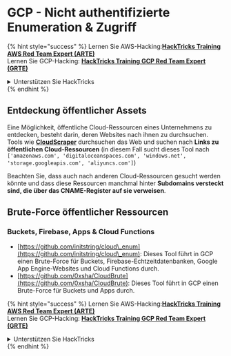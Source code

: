 # GCP - Nicht authentifizierte Enumeration & Zugriff

{% hint style="success" %}
Lernen Sie AWS-Hacking:<img src="/.gitbook/assets/image.png" alt="" data-size="line">[**HackTricks Training AWS Red Team Expert (ARTE)**](https://training.hacktricks.xyz/courses/arte)<img src="/.gitbook/assets/image.png" alt="" data-size="line">\
Lernen Sie GCP-Hacking: <img src="/.gitbook/assets/image (2).png" alt="" data-size="line">[**HackTricks Training GCP Red Team Expert (GRTE)**<img src="/.gitbook/assets/image (2).png" alt="" data-size="line">](https://training.hacktricks.xyz/courses/grte)

<details>

<summary>Unterstützen Sie HackTricks</summary>

* Überprüfen Sie die [**Abonnementpläne**](https://github.com/sponsors/carlospolop)!
* **Treten Sie der** 💬 [**Discord-Gruppe**](https://discord.gg/hRep4RUj7f) oder der [**Telegram-Gruppe**](https://t.me/peass) bei oder **folgen** Sie uns auf **Twitter** 🐦 [**@hacktricks\_live**](https://twitter.com/hacktricks\_live)**.**
* **Teilen Sie Hacking-Tricks, indem Sie PRs an die** [**HackTricks**](https://github.com/carlospolop/hacktricks) und [**HackTricks Cloud**](https://github.com/carlospolop/hacktricks-cloud) Github-Repositories einreichen.

</details>
{% endhint %}

## Entdeckung öffentlicher Assets

Eine Möglichkeit, öffentliche Cloud-Ressourcen eines Unternehmens zu entdecken, besteht darin, deren Websites nach ihnen zu durchsuchen. Tools wie [**CloudScraper**](https://github.com/jordanpotti/CloudScraper) durchsuchen das Web und suchen nach **Links zu öffentlichen Cloud-Ressourcen** (in diesem Fall sucht dieses Tool nach `['amazonaws.com', 'digitaloceanspaces.com', 'windows.net', 'storage.googleapis.com', 'aliyuncs.com']`)

Beachten Sie, dass auch nach anderen Cloud-Ressourcen gesucht werden könnte und dass diese Ressourcen manchmal hinter **Subdomains versteckt sind, die über das CNAME-Register auf sie verweisen**.

## Brute-Force öffentlicher Ressourcen

### Buckets, Firebase, Apps & Cloud Functions

* [https://github.com/initstring/cloud\_enum](https://github.com/initstring/cloud\_enum): Dieses Tool führt in GCP einen Brute-Force für Buckets, Firebase-Echtzeitdatenbanken, Google App Engine-Websites und Cloud Functions durch.
* [https://github.com/0xsha/CloudBrute](https://github.com/0xsha/CloudBrute): Dieses Tool führt in GCP einen Brute-Force für Buckets und Apps durch.

{% hint style="success" %}
Lernen Sie AWS-Hacking:<img src="/.gitbook/assets/image.png" alt="" data-size="line">[**HackTricks Training AWS Red Team Expert (ARTE)**](https://training.hacktricks.xyz/courses/arte)<img src="/.gitbook/assets/image.png" alt="" data-size="line">\
Lernen Sie GCP-Hacking: <img src="/.gitbook/assets/image (2).png" alt="" data-size="line">[**HackTricks Training GCP Red Team Expert (GRTE)**<img src="/.gitbook/assets/image (2).png" alt="" data-size="line">](https://training.hacktricks.xyz/courses/grte)

<details>

<summary>Unterstützen Sie HackTricks</summary>

* Überprüfen Sie die [**Abonnementpläne**](https://github.com/sponsors/carlospolop)!
* **Treten Sie der** 💬 [**Discord-Gruppe**](https://discord.gg/hRep4RUj7f) oder der [**Telegram-Gruppe**](https://t.me/peass) bei oder **folgen** Sie uns auf **Twitter** 🐦 [**@hacktricks\_live**](https://twitter.com/hacktricks\_live)**.**
* **Teilen Sie Hacking-Tricks, indem Sie PRs an die** [**HackTricks**](https://github.com/carlospolop/hacktricks) und [**HackTricks Cloud**](https://github.com/carlospolop/hacktricks-cloud) Github-Repositories einreichen.

</details>
{% endhint %}
